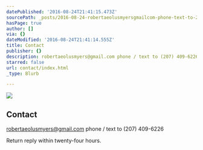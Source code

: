```yaml
---
datePublished: '2016-08-24T21:41:15.473Z'
sourcePath: _posts/2016-08-24-robertaeolusmyersgmailcom-phone-text-to-207-409-6226.md
hasPage: true
author: []
via: {}
dateModified: '2016-08-24T21:41:14.555Z'
title: Contact
publisher: {}
description: robertaeolusmyers@gmail.com phone / text to (207) 409-6226
starred: false
url: contact/index.html
_type: Blurb

---
```

![](https://the-grid-user-content.s3-us-west-2.amazonaws.com/a94f1d6a-d5b7-4d96-824f-cc71f49ac7d4.jpg)

## Contact

[robertaeolusmyers@gmail.com][0] phone / text to (207) 409-6226

Return reply within twenty-four hours.

[0]: http://robertmyerslcpc@gmail.com/ "email"